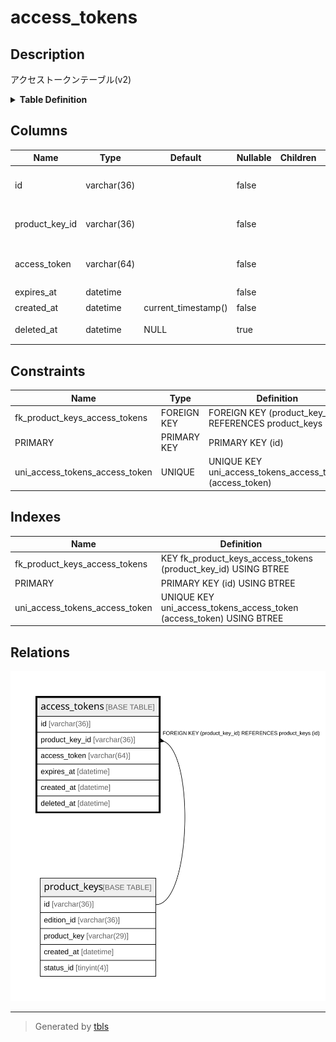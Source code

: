 # access_tokens

## Description

アクセストークンテーブル(v2)

<details>
<summary><strong>Table Definition</strong></summary>

```sql
CREATE TABLE `access_tokens` (
  `id` varchar(36) NOT NULL,
  `product_key_id` varchar(36) NOT NULL,
  `access_token` varchar(64) NOT NULL,
  `expires_at` datetime NOT NULL,
  `created_at` datetime NOT NULL DEFAULT current_timestamp(),
  `deleted_at` datetime DEFAULT NULL,
  PRIMARY KEY (`id`),
  UNIQUE KEY `uni_access_tokens_access_token` (`access_token`),
  KEY `fk_product_keys_access_tokens` (`product_key_id`),
  CONSTRAINT `fk_product_keys_access_tokens` FOREIGN KEY (`product_key_id`) REFERENCES `product_keys` (`id`)
) ENGINE=InnoDB DEFAULT CHARSET=utf8mb4
```

</details>

## Columns

| Name | Type | Default | Nullable | Children | Parents | Comment |
| ---- | ---- | ------- | -------- | -------- | ------- | ------- |
| id | varchar(36) |  | false |  |  | アクセストークンUUID |
| product_key_id | varchar(36) |  | false |  | [product_keys](product_keys.md) | プロダクトキーUUID |
| access_token | varchar(64) |  | false |  |  | アクセストークンの値 |
| expires_at | datetime |  | false |  |  | 有効期限 |
| created_at | datetime | current_timestamp() | false |  |  | 作成日時 |
| deleted_at | datetime | NULL | true |  |  | revokeされた日時 |

## Constraints

| Name | Type | Definition |
| ---- | ---- | ---------- |
| fk_product_keys_access_tokens | FOREIGN KEY | FOREIGN KEY (product_key_id) REFERENCES product_keys (id) |
| PRIMARY | PRIMARY KEY | PRIMARY KEY (id) |
| uni_access_tokens_access_token | UNIQUE | UNIQUE KEY uni_access_tokens_access_token (access_token) |

## Indexes

| Name | Definition |
| ---- | ---------- |
| fk_product_keys_access_tokens | KEY fk_product_keys_access_tokens (product_key_id) USING BTREE |
| PRIMARY | PRIMARY KEY (id) USING BTREE |
| uni_access_tokens_access_token | UNIQUE KEY uni_access_tokens_access_token (access_token) USING BTREE |

## Relations

![er](access_tokens.svg)

---

> Generated by [tbls](https://github.com/k1LoW/tbls)
